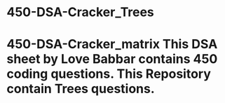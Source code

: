 # 450-DSA-Cracker_Trees
# 450-DSA-Cracker_matrix This DSA sheet by Love Babbar contains 450 coding questions. This Repository contain Trees questions.
